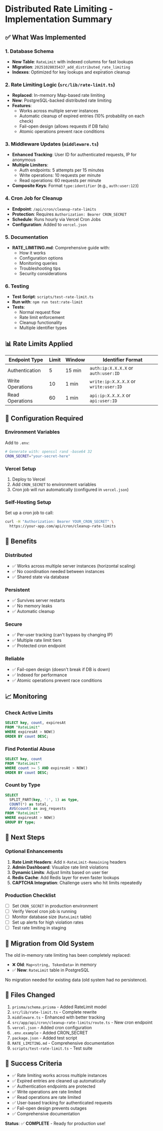 # Distributed Rate Limiting - Implementation Summary

## ✅ What Was Implemented

### 1. Database Schema
- **New Table**: `RateLimit` with indexed columns for fast lookups
- **Migration**: `20251028035437_add_distributed_rate_limiting`
- **Indexes**: Optimized for key lookups and expiration cleanup

### 2. Rate Limiting Logic (`src/lib/rate-limit.ts`)
- **Replaced**: In-memory Map-based rate limiting
- **New**: PostgreSQL-backed distributed rate limiting
- **Features**:
  - Works across multiple server instances
  - Automatic cleanup of expired entries (10% probability on each check)
  - Fail-open design (allows requests if DB fails)
  - Atomic operations prevent race conditions

### 3. Middleware Updates (`middleware.ts`)
- **Enhanced Tracking**: User ID for authenticated requests, IP for anonymous
- **Multiple Limiters**:
  - Auth endpoints: 5 attempts per 15 minutes
  - Write operations: 10 requests per minute
  - Read operations: 60 requests per minute
- **Composite Keys**: Format `type:identifier` (e.g., `auth:user:123`)

### 4. Cron Job for Cleanup
- **Endpoint**: `/api/cron/cleanup-rate-limits`
- **Protection**: Requires `Authorization: Bearer CRON_SECRET`
- **Schedule**: Runs hourly via Vercel Cron Jobs
- **Configuration**: Added to `vercel.json`

### 5. Documentation
- **RATE_LIMITING.md**: Comprehensive guide with:
  - How it works
  - Configuration options
  - Monitoring queries
  - Troubleshooting tips
  - Security considerations

### 6. Testing
- **Test Script**: `scripts/test-rate-limit.ts`
- **Run with**: `npm run test:rate-limit`
- **Tests**:
  - Normal request flow
  - Rate limit enforcement
  - Cleanup functionality
  - Multiple identifier types

## 📊 Rate Limits Applied

| Endpoint Type | Limit | Window | Identifier Format |
|--------------|-------|--------|-------------------|
| Authentication | 5 | 15 min | `auth:ip:X.X.X.X` or `auth:user:ID` |
| Write Operations | 10 | 1 min | `write:ip:X.X.X.X` or `write:user:ID` |
| Read Operations | 60 | 1 min | `api:ip:X.X.X.X` or `api:user:ID` |

## 🔧 Configuration Required

### Environment Variables
Add to `.env`:
```bash
# Generate with: openssl rand -base64 32
CRON_SECRET="your-secret-here"
```

### Vercel Setup
1. Deploy to Vercel
2. Add `CRON_SECRET` to environment variables
3. Cron job will run automatically (configured in `vercel.json`)

### Self-Hosting Setup
Set up a cron job to call:
```bash
curl -H "Authorization: Bearer YOUR_CRON_SECRET" \
  https://your-app.com/api/cron/cleanup-rate-limits
```

## 🎯 Benefits

### Distributed
- ✅ Works across multiple server instances (horizontal scaling)
- ✅ No coordination needed between instances
- ✅ Shared state via database

### Persistent
- ✅ Survives server restarts
- ✅ No memory leaks
- ✅ Automatic cleanup

### Secure
- ✅ Per-user tracking (can't bypass by changing IP)
- ✅ Multiple rate limit tiers
- ✅ Protected cron endpoint

### Reliable
- ✅ Fail-open design (doesn't break if DB is down)
- ✅ Indexed for performance
- ✅ Atomic operations prevent race conditions

## 📈 Monitoring

### Check Active Limits
```sql
SELECT key, count, expiresAt 
FROM "RateLimit" 
WHERE expiresAt > NOW()
ORDER BY count DESC;
```

### Find Potential Abuse
```sql
SELECT key, count
FROM "RateLimit"
WHERE count >= 5 AND expiresAt > NOW()
ORDER BY count DESC;
```

### Count by Type
```sql
SELECT 
  SPLIT_PART(key, ':', 1) as type,
  COUNT(*) as total,
  AVG(count) as avg_requests
FROM "RateLimit" 
WHERE expiresAt > NOW()
GROUP BY type;
```

## 🚀 Next Steps

### Optional Enhancements
1. **Rate Limit Headers**: Add `X-RateLimit-Remaining` headers
2. **Admin Dashboard**: Visualize rate limit violations
3. **Dynamic Limits**: Adjust limits based on user tier
4. **Redis Cache**: Add Redis layer for even faster lookups
5. **CAPTCHA Integration**: Challenge users who hit limits repeatedly

### Production Checklist
- [ ] Set `CRON_SECRET` in production environment
- [ ] Verify Vercel cron job is running
- [ ] Monitor database size (`RateLimit` table)
- [ ] Set up alerts for high violation rates
- [ ] Test rate limiting in staging

## 🔄 Migration from Old System

The old in-memory rate limiting has been completely replaced:
- ❌ **Old**: `Map<string, TokenData>` in memory
- ✅ **New**: `RateLimit` table in PostgreSQL

No migration needed for existing data (old system had no persistence).

## 📝 Files Changed

1. `prisma/schema.prisma` - Added RateLimit model
2. `src/lib/rate-limit.ts` - Complete rewrite
3. `middleware.ts` - Enhanced with better tracking
4. `src/app/api/cron/cleanup-rate-limits/route.ts` - New cron endpoint
5. `vercel.json` - Added cron configuration
6. `.env.example` - Added CRON_SECRET
7. `package.json` - Added test script
8. `RATE_LIMITING.md` - Comprehensive documentation
9. `scripts/test-rate-limit.ts` - Test suite

## 🎉 Success Criteria

- ✅ Rate limiting works across multiple instances
- ✅ Expired entries are cleaned up automatically
- ✅ Authentication endpoints are protected
- ✅ Write operations are rate limited
- ✅ Read operations are rate limited
- ✅ User-based tracking for authenticated requests
- ✅ Fail-open design prevents outages
- ✅ Comprehensive documentation

**Status**: ✅ **COMPLETE** - Ready for production use!
